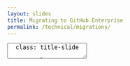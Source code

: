 ```yaml
---
layout: slides
title: Migrating to GitHub Enterprise
permalink: /technical/migrations/
---
```


<textarea id="source">
  class: title-slide

  <span class="mega-octicon octicon-mark-github"></span>
  <h1>Migrating to GitHub Enterprise</h1>

  <footer>
    <div class="octicon-spacer"><span class="octicon octicon-logo-github"></span><span class="tagline">how people build software</span></div>
  </footer>
  ---
  class: title-top

  # Migrations 
  <div class="container">
    <div class="row">
      <div class="col-md-12">
        <div class="card-block">
        </br>
       </div>
      </div>
    </div>
  </div>
  <div class="container">
    <div class="row">
      <div class="col-md-6">
        <div class="card">
          <div class="card-block">
            <div class="card-img-top text-left"><span class="mega-octicon octicon-checklist"></span><strong>&nbsp;Common migration paths</strong></div>
            <ul class="card-text">
              <li>All history, all branches, all tags</li>
              <li>Branch and tag HEADS only</li>
              <li>Production HEAD only</li>
            </ul>
          </div>
        </div>
      </div>
      <div class="col-md-6">
        <div class="card">
          <div class="card-block">
            <div class="card-img-top text-left"><span class="mega-octicon octicon-checklist"></span><strong>&nbsp;Effort and Use Case</strong></div>
            <ul class="card-text">
              <li>HIGH. Common use case for firms with lots of regulation and compliance</li>
              <li>MEDIUM. Common use case when firm may need to roll back code, but may still license previous VCS to retain history</li>
              <li>LOW-MEDIUM. Common use case when customer isn't concerned about code that isn't HEAD, or for meta-data </li>
            </ul>
          </div>
        </div>
      </div>
    </div>
  </div>
  <footer>
    <div class="octicon-spacer"><span class="octicon octicon-logo-github"></span><span class="tagline">how people build software</span></div>
  </footer>
  ---
  class: title-top

  <div class="container">
    <div class="row">
      <div class="col-md-12">
        <div class="card-block">
        </br>
       </div>
      </div>
    </div>
  </div>

  # Migration Tools
  - CVS
      - [git-cvsimport command](https://github.com/git/git/blob/master/git-cvsimport.perl)
  - Clearcase
      - [git-cc tool](https://github.com/charleso/git-cc)
  - Subversion
      - [git-svn command](https://github.com/git/git/blob/master/git-svn.perl)
      - [svn2git tool](https://github.com/nirvdrum/svn2git) (adds tag conversion)
      - [`gh-migrator`](https://help.github.com/enterprise/admin/guides/migrations/importing-migration-data-to-github-enterprise/)
  - Perforce
      - [git-p4 command](https://github.com/git/git/blob/master/git-p4.py)
  - Agnostic
      - [git-import GitHub CLI tool](https://github.com/github/git-import) (TFS, Mercurial, Subversion)
      - [GitHub.com Importer](https://importer.github.com) (TFS, Mercurial, Subversion)

  <footer>
    <div class="octicon-spacer"><span class="octicon octicon-logo-github"></span><span class="tagline">how people build software</span></div>
  </footer>
  ---
  class: title-top
  # Migration Documentation

  <div class="container">
    <div class="row">
      <div class="col-md-12">
        <div class="card-block">
        </br>
       </div>
      </div>
    </div>
  </div>

  - CVS
    - [git-cvsimport documentation](http://git-scm.com/docs/git-cvsimport)
    - [Git CVS migration documentation](http://git-scm.com/docs/gitcvs-migration)
  - Clearcase
    - [Clearcase to Git migration blog post](http://therub.org/2013/07/19/clearcase-to-git/)
  - Subversion
    - [git-svn documentation](http://git-scm.com/docs/git-svn)
  - Perforce
    - [Git Fusion Perforce sync feature](http://www.perforce.com/perforce/doc.current/manuals/git-fusion/)
    - [Git as a Perforce client](http://www.perforce.com/blog/120113/git-perforce-client)
    - [Perforce git-p4 documentation](http://answers.perforce.com/articles/KB/2790/?q=git-p4&l=en_US&fs=Search&pn=1)
  - Agnostic
    - [Migrating to Git](http://git-scm.com/book/en/v2/Git-and-Other-Systems-Migrating-to-Git)
    - [From `svn` (Subversion)](https://help.github.com/articles/importing-from-subversion/#importing-a-subversion-project-using-githubs-importer)
  <footer>
    <div class="octicon-spacer"><span class="octicon octicon-logo-github"></span><span class="tagline">how people build software</span></div>
  </footer>
  ---
  class: title-top

  # Customer Story

  <div class="container">
    <div class="row">
      <div class="col-md-12">
        <div class="card-block">
        </br>
       </div>
      </div>
    </div>
  </div>

  - Software Company in Washington, DC
  - 12yrs of history in Clearcase, Clearquest
  - Multiple VOB Servers
  - Global presence with Clearcase Multi-site

  <footer>
    <div class="octicon-spacer"><span class="octicon octicon-logo-github"></span><span class="tagline">how people build software</span></div>
  </footer>
</textarea>
